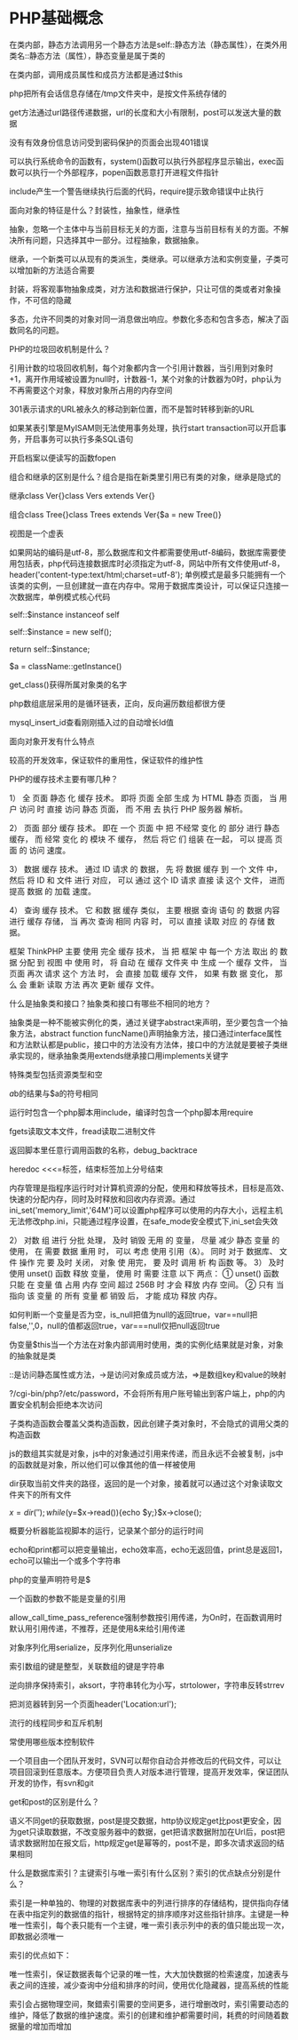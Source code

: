 # PHP基础概念
在类内部，静态方法调用另一个静态方法是self::静态方法（静态属性），在类外用类名::静态方法（属性），静态变量是属于类的

在类内部，调用成员属性和成员方法都是通过$this

php把所有会话信息存储在/tmp文件夹中，是按文件系统存储的

get方法通过url路径传递数据，url的长度和大小有限制，post可以发送大量的数据

没有有效身份信息访问受到密码保护的页面会出现401错误

可以执行系统命令的函数有，system()函数可以执行外部程序显示输出，exec函数可以执行一个外部程序，popen函数恶意打开进程文件指针

include产生一个警告继续执行后面的代码，require提示致命错误中止执行

面向对象的特征是什么？封装性，抽象性，继承性

抽象，忽略一个主体中与当前目标无关的方面，注意与当前目标有关的方面。不解决所有问题，只选择其中一部分。过程抽象，数据抽象。

继承，一个新类可以从现有的类派生，类继承。可以继承方法和实例变量，子类可以增加新的方法适合需要

封装，将客观事物抽象成类，对方法和数据进行保护，只让可信的类或者对象操作，不可信的隐藏

多态，允许不同类的对象对同一消息做出响应。参数化多态和包含多态，解决了函数同名的问题。

PHP的垃圾回收机制是什么？

引用计数的垃圾回收机制，每个对象都内含一个引用计数器，当引用到对象时+1，离开作用域被设置为null时，计数器-1，某个对象的计数器为0时，php认为不再需要这个对象，释放对象所占用的内存空间

301表示请求的URL被永久的移动到新位置，而不是暂时转移到新的URL

如果某表引擎是MyISAM则无法使用事务处理，执行start transaction可以开启事务，开启事务可以执行多条SQL语句

开启档案以便读写的函数fopen

组合和继承的区别是什么？组合是指在新类里引用已有类的对象，继承是隐式的

继承class Ver{}class Vers extends Ver{}

组合class Tree{}class Trees extends Ver{$a = new Tree()}

视图是一个虚表

如果网站的编码是utf-8，那么数据库和文件都需要使用utf-8编码，数据库需要使用包括表，php代码连接数据库时必须指定为utf-8，网站中所有文件使用utf-8，header('content-type:text/html;charset=utf-8');
单例模式是最多只能拥有一个该类的实例，一旦创建就一直在内存中。常用于数据库类设计，可以保证只连接一次数据库，单例模式核心代码

self::$instance instanceof self

self::$instance = new self();

return self::$instance;

$a = className::getInstance()

get_class()获得所属对象类的名字

php数组底层采用的是循环链表，正向，反向遍历数组都很方便

mysql_insert_id查看刚刚插入过的自动增长Id值

面向对象开发有什么特点

较高的开发效率，保证软件的重用性，保证软件的维护性

PHP的缓存技术主要有哪几种？

1） 全 页面 静态 化 缓存 技术。 即将 页面 全部 生成 为 HTML 静态 页面， 当 用户 访问 时 直接 访问 静态 页面， 而 不用 去 执行 PHP 服务器 解析。 

2） 页面 部分 缓存 技术。 即在 一个 页面 中 把 不经常 变化 的 部分 进行 静态 缓存， 而 经常 变化 的 模块 不 缓存， 然后 将它 们 组装 在一起， 可以 提高 页面 的 访问 速度。 

3） 数据 缓存 技术。 通过 ID 请求 的 数据， 先 将 数据 缓存 到 一个 文件 中， 然后 将 ID 和 文件 进行 对应， 可以 通过 这个 ID 请求 直接 读 这个 文件， 进而 提高 数据 的 加载 速度。 

4） 查询 缓存 技术。 它 和数 据 缓存 类似， 主要 根据 查询 语句 的 数据 内容 进行 缓存 存储， 当 再次 查询 相同 内容 时， 可以 直接 读取 对应 的 存储 数据。

框架 ThinkPHP 主要 使用 完全 缓存 技术， 当 把 框架 中 每一个 方法 取出 的 数据 分配 到 视图 中 使用 时， 将 自动 在 缓存 文件夹 中 生成 一个 缓存 文件， 当 页面 再次 请求 这个 方法 时， 会 直接 加载 缓存 文件， 如果 有数 据 变化， 那么 会 重新 读取 方法 再次 更新 缓存 文件。

什么是抽象类和接口？抽象类和接口有哪些不相同的地方？

抽象类是一种不能被实例化的类，通过关键字abstract来声明，至少要包含一个抽象方法，abstract function funcName()声明抽象方法，接口通过interface属性和方法默认都是public，接口中的方法没有方法体，接口中的方法就是要被子类继承实现的，继承抽象类用extends继承接口用implements关键字

特殊类型包括资源类型和空

$a%$b的结果与$a的符号相同

运行时包含一个php脚本用include，编译时包含一个php脚本用require

fgets读取文本文件，fread读取二进制文件

返回脚本里任意行调用函数的名称，debug_backtrace

heredoc <<<=标签，结束标签加上分号结束

内存管理是指程序运行时对计算机资源的分配，使用和释放等技术，目标是高效、快速的分配内存，同时及时释放和回收内存资源。通过ini_set('memory_limit','64M')可以设置php程序可以使用的内存大小，远程主机无法修改php.ini，只能通过程序设置，在safe_mode安全模式下,ini_set会失效

2） 对数 组 进行 分批 处理， 及时 销毁 无用 的 变量， 尽量 减少 静态 变量 的 使用， 在 需要 数据 重用 时， 可以 考虑 使用 引用（&）。 同时 对于 数据库、 文件 操作 完 要 及时 关闭， 对象 使 用完， 要 及时 调用 析 构 函数 等。 3） 及时 使用 unset() 函数 释放 变量， 使用 时 需要 注意 以下 两点： ① unset() 函数 只能 在 变量 值 占用 内存 空间 超过 256B 时 才会 释放 内存 空间。 ② 只有 当 指向 该 变量 的 所有 变量 都 销毁 后， 才能 成功 释放 内存。

如何判断一个变量是否为空，is_null把值为null的返回true，var==null把false,'',0，null的值都返回true，var===null仅把null返回true

伪变量$this当一个方法在对象内部调用时使用，类的实例化结果就是对象，对象的抽象就是类

::是访问静态属性或方法，->是访问对象成员或方法，=>是数组key和value的映射

?/cgi-bin/php?/etc/password，不会将所有用户账号输出到客户端上，php的内置安全机制会拒绝本次访问

子类构造函数会覆盖父类构造函数，因此创建子类对象时，不会隐式的调用父类的构造函数

js的数组其实就是对象，js中的对象通过引用来传递，而且永远不会被复制，js中的函数就是对象，所以他们可以像其他的值一样被使用

dir获取当前文件夹的路径，返回的是一个对象，接着就可以通过这个对象读取文件夹下的所有文件

$x=dir('');while($y=$x->read()){echo $y;}$x->close();

概要分析器能监视脚本的运行，记录某个部分的运行时间

echo和print都可以把变量输出，echo效率高，echo无返回值，print总是返回1，echo可以输出一个或多个字符串

php的变量声明符号是$

一个函数的参数不能是变量的引用

allow_call_time_pass_reference强制参数按引用传递，为On时，在函数调用时默认用引用传递，不推荐，还是使用&来给引用传递

对象序列化用serialize，反序列化用unserialize

索引数组的键是整型，关联数组的键是字符串

逆向排序保持索引，aksort，字符串转化为小写，strtolower，字符串反转strrev

把浏览器转到另一个页面header('Location:url');

流行的线程同步和互斥机制

常使用哪些版本控制软件

一个项目由一个团队开发时，SVN可以帮你自动合并修改后的代码文件，可以让项目回滚到任意版本。方便项目负责人对版本进行管理，提高开发效率，保证团队开发的协作，有svn和git

get和post的区别是什么？

语义不同get的获取数据，post是提交数据，http协议规定get比post更安全，因为get只读取数据，不改变服务器中的数据，get把请求数据附加在Url后，post把请求数据附加在报文后，http规定get是幂等的，post不是，即多次请求返回的结果相同

什么是数据库索引？主键索引与唯一索引有什么区别？索引的优点缺点分别是什么？

索引是一种单独的、物理的对数据库表中的列进行排序的存储结构，提供指向存储在表中指定列的数据值的指针，根据特定的排序顺序对这些指针排序。主键是一种唯一性索引，每个表只能有一个主键，唯一索引表示列中的表的值只能出现一次，即数据必须唯一

索引的优点如下：

唯一性索引，保证数据表每个记录的唯一性，大大加快数据的检索速度，加速表与表之间的连接，减少查询中分组和排序的时间，使用优化隐藏器，提高系统的性能

索引会占据物理空间，聚錯索引需要的空间更多，进行增删改时，索引需要动态的维护，降低了数据的维护速度。索引的创建和维护都需要时间，耗费的时间随着数据量的增加而增加

  



